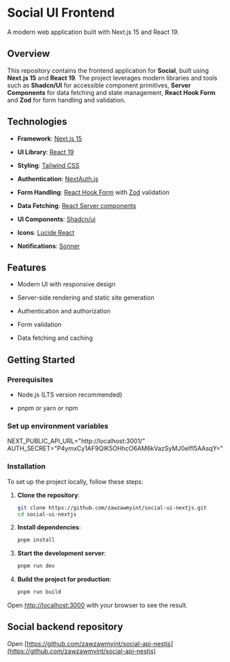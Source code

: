 # Social UI Frontend

A modern web application built with Next.js 15 and React 19.

## Overview

This repository contains the frontend application for **Social**, built using **Next.js 15** and **React 19**. The project leverages modern libraries and tools such as **Shadcn/UI** for accessible component primitives, **Server Components** for data fetching and state management, **React Hook Form** and **Zod** for form handling and validation.

## Technologies

- **Framework**: [Next.js 15](https://nextjs.org/)

- **UI Library**: [React 19](https://react.dev/)

- **Styling**: [Tailwind CSS](https://tailwindcss.com/)

- **Authentication**: [NextAuth.js](https://next-auth.js.org/)

- **Form Handling**: [React Hook Form](https://react-hook-form.com/) with [Zod](https://zod.dev/) validation

- **Data Fetching**: [React Server components](https://nextjs.org/docs/app/building-your-application/data-fetching/fetching)

- **UI Components**: [Shadcn/ui](https://ui.shadcn.com/)

- **Icons**: [Lucide React](https://lucide.dev/)

- **Notifications**: [Sonner](https://sonner.emilkowal.ski/)

## Features

- Modern UI with responsive design

- Server-side rendering and static site generation

- Authentication and authorization

- Form validation

- Data fetching and caching

## Getting Started

### Prerequisites

- Node.js (LTS version recommended)

- pnpm or yarn or npm

### Set up environment variables

NEXT_PUBLIC_API_URL="http://localhost:3001/"
AUTH_SECRET="P4ymxCy1AF9QIK5OHhcO6AM6kVazSyMJ0eIfI5AAsqY="

### Installation

To set up the project locally, follow these steps:

1. **Clone the repository**:
   ```bash
   git clone https://github.com/zawzawmyint/social-ui-nextjs.git
   cd social-ui-nextjs
   ```
2. **Install dependencies**:
   ```bash
   pnpm install
   ```
3. **Start the development server**:
   ```bash
   pnpm run dev
   ```
4. **Build the project for production**:
   ```bash
   pnpm run build
   ```

Open [http://localhost:3000](http://localhost:3000) with your browser to see the result.

## Social backend repository

Open [https://github.com/zawzawmyint/social-api-nestjs](https://github.com/zawzawmyint/social-api-nestjs)
